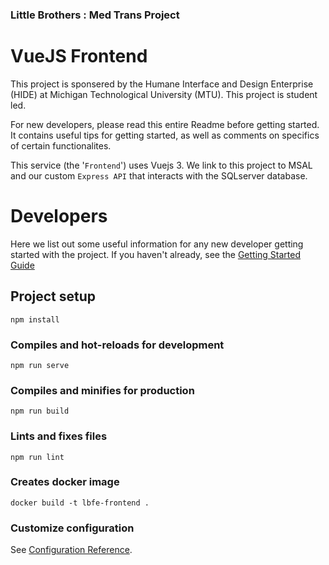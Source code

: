 ### Little Brothers : Med Trans Project
# VueJS Frontend
This project is sponsered by the Humane Interface and Design Enterprise (HIDE) at Michigan Technological University (MTU). This project is student led. 

For new developers, please read this entire Readme before getting started. It contains useful tips for getting started, as well as comments on specifics of certain functionalites. 

This service (the '`Frontend`') uses Vuejs 3. We link to this project to MSAL and our custom `Express API` that interacts with the SQLserver database. 

# Developers
Here we list out some useful information for any new developer getting started with the project. If you haven't already, see the [Getting Started Guide](https://houghtonlittlebrothers.sharepoint.com/:w:/r/sites/mtulbfemedtransproject/Shared%20Documents/Developer%20Space/Getting%20Stated%20Guide.docx?d=w2909ee9daa3a42238df616b11042623b&csf=1&web=1&e=kcNI3a)

## Project setup
```
npm install
```

### Compiles and hot-reloads for development
```
npm run serve
```

### Compiles and minifies for production
```
npm run build
```

### Lints and fixes files
```
npm run lint
```

### Creates docker image
```
docker build -t lbfe-frontend .
```

### Customize configuration
See [Configuration Reference](https://cli.vuejs.org/config/).

